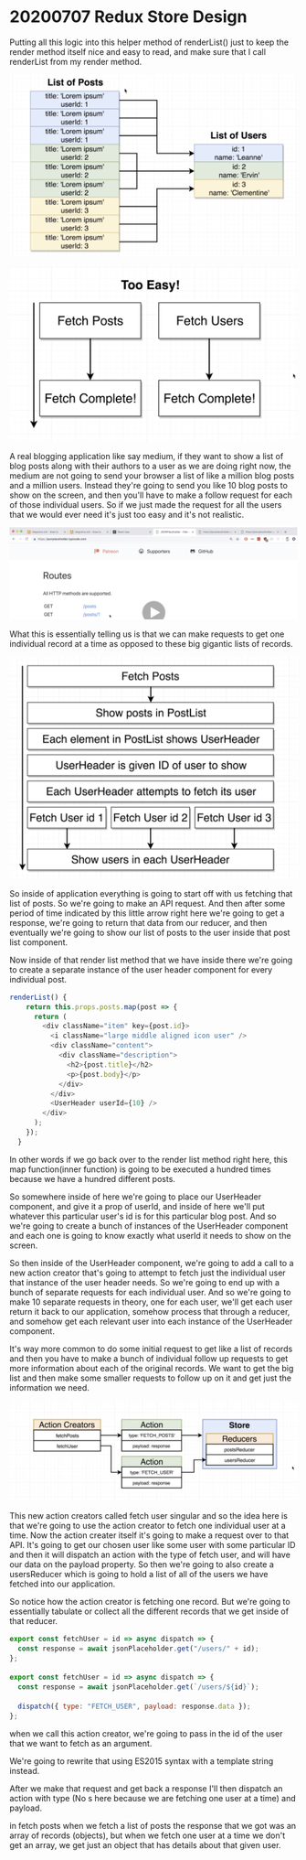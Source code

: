 # 20200707 Redux Store Design

Putting all this logic into this helper method of renderList() just to keep the render method itself nice and easy to read, and make sure that I call renderList from my render method.

![my-img](img/200707-1.png)

![my-img](img/200707-2.png)

A real blogging application like say medium, if they want to show a list of blog posts along with their authors to a user as we are doing right now, the medium are not going to send your browser a list of like a million blog posts and a million users. Instead they're going to send you like 10 blog posts to show on the screen, and then you'll have to make a follow request for each of those individual users. So if we just made the request for all the users that we would ever need it's just too easy and it's not realistic.

![my-img](img/200707-3.png)

What this is essentially telling us is that we can make requests to get one individual record at a time as opposed to these big gigantic lists of records.

![my-img](img/200707-5.png)

So inside of application everything is going to start off with us fetching that list of posts. So we're going to make an API request. And then after some period of time indicated by this little arrow right here we're going to get a response, we're going to return that data from our reducer, and then eventually we're going to show our list of posts to the user inside that post list component.

Now inside of that render list method that we have inside there we're going to create a separate instance of the user header component for every individual post.

```js
renderList() {
    return this.props.posts.map(post => {
      return (
        <div className="item" key={post.id}>
          <i className="large middle aligned icon user" />
          <div className="content">
            <div className="description">
              <h2>{post.title}</h2>
              <p>{post.body}</p>
            </div>
          </div>
          <UserHeader userId={10} />
        </div>
      );
    });
  }
```

In other words if we go back over to the render list method right here, this map function(inner function) is going to be executed a hundred times because we have a hundred different posts.

So somewhere inside of here we're going to place our UserHeader component, and give it a prop of userId, and inside of here we'll put whatever this particular user's id is for this particular blog post. And so we're going to create a bunch of instances of the UserHeader component and each one is going to know exactly what userId it needs to show on the screen.

So then inside of the UserHeader component, we're going to add a call to a new action creator that's going to attempt to fetch just the individual user that instance of the user header needs. So we're going to end up with a bunch of separate requests for each individual user. And so we're going to make 10 separate requests in theory, one for each user, we'll get each user return it back to our application, somehow process that through a reducer, and somehow get each relevant user into each instance of the UserHeader component.

It's way more common to do some initial request to get like a list of records and then you have to make a bunch of individual follow up requests to get more information about each of the original records. We want to get the big list and then make some smaller requests to follow up on it and get just the information we need.

![my-img](img/200707-6.png)

This new action creators called fetch user singular and so the idea here is that we're going to use the action creator to fetch one individual user at a time. Now the action creater itself it's going to make a request over to that API. It's going to get our chosen user like some user with some particular ID and then it will dispatch an action with the type of fetch user, and will have our data on the payload property. So then we're going to also create a usersReducer which is going to hold a list of all of the users we have fetched into our application.

So notice how the action creator is fetching one record. But we're going to essentially tabulate or collect all the different records that we get inside of that reducer.

```js
export const fetchUser = id => async dispatch => {
  const response = await jsonPlaceholder.get("/users/" + id);
};

export const fetchUser = id => async dispatch => {
  const response = await jsonPlaceholder.get(`/users/${id}`);

  dispatch({ type: "FETCH_USER", payload: response.data });
};
```

when we call this action creator, we're going to pass in the id of the user that we want to fetch as an argument.

We're going to rewrite that using ES2015 syntax with a template string instead.

After we make that request and get back a response I'll then dispatch an action with type (No s here because we are fetching one user at a time) and payload.

in fetch posts when we fetch a list of posts the response that we got was an array of records (objects), but when we fetch one user at a time we don't get an array, we get just an object that has details about that given user.

